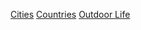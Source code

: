 <!-- TITLE: Travel -->
<!-- SUBTITLE: "Life can only be understood backwards; but it must be lived forwards."  - Søren Kierkegaard -->

[Cities](/home/travel/cities)
[Countries](/home/travel/countries)
[Outdoor Life](/home/travel/outdoor-life)